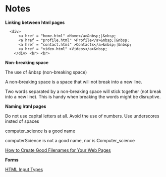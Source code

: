 # Notes

**Linking between html pages**
```
  <div>
      <a href = "home.html" >Home</a>&nbsp;|&nbsp;
      <a href = "profile.html" >Profile</a>&nbsp;|&nbsp;
      <a href = "contact.html" >Contacts</a>&nbsp;|&nbsp;
      <a href = "video.html" >Videos</a>&nbsp;
    </div> <br> <br>
```
**Non-breaking space**

The use of &nbsp (non-breaking space) 

A non-breaking space is a space that will not break into a new line.

Two words separated by a non-breaking space will stick together (not break into a new line). This is handy when breaking the words might be disruptive.

**Naming html pages**

Do not use capital letters at all. Avoid the use of numbers. Use underscores insted of spaces

computer_science is a good name

computerScience is not a good name, nor is Computer_science

[How to Create Good Filenames for Your Web Pages](https://www.thesitewizard.com/webdesign/create-good-filenames.shtml)

**Forms**

[HTML Input Types](https://www.w3schools.com/html/html_form_input_types.asp)
